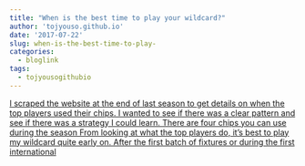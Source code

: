 ```yaml
---
title: "When is the best time to play your wildcard?"
author: 'tojyouso.github.io'
date: '2017-07-22'
slug: when-is-the-best-time-to-play-
categories:
  - bloglink
tags:
  - tojyousogithubio
---
```


[I scraped the website at the end of last season to get details on when the top players used their chips. I wanted to see if there was a clear pattern and see if there was a strategy I could learn. There are four chips you can use during the season From looking at what the top players do, it’s best to play my wildcard quite early on. After the first batch of fixtures or during the first international<i class="fas fa-external-link-alt"></i>](https://tojyouso.github.io/post/2017-07-22-when-is-the-best-time-to-play-your-wildcard/)

